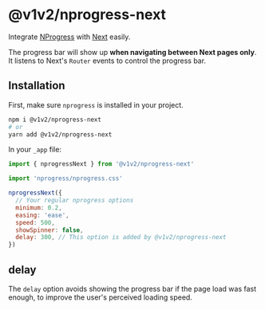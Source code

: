 # @v1v2/nprogress-next

Integrate [NProgress](https://ricostacruz.com/nprogress/) with [Next](https://nextjs.org/) easily.

The progress bar will show up **when navigating between Next pages only**. It listens to Next's `Router` events to control the progress bar.

## Installation

First, make sure `nprogress` is installed in your project.

```sh
npm i @v1v2/nprogress-next
# or
yarn add @v1v2/nprogress-next
```

In your `_app` file:

```jsx
import { nprogressNext } from '@v1v2/nprogress-next'

import 'nprogress/nprogress.css'

nprogressNext({
  // Your regular nprogress options
  minimum: 0.2,
  easing: 'ease',
  speed: 500,
  showSpinner: false,
  delay: 300, // This option is added by @v1v2/nprogress-next
})
```

## delay

The `delay` option avoids showing the progress bar if the page load was fast enough, to improve the user's perceived loading speed.
